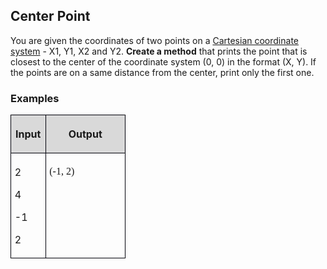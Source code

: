 <H2 CLASS="western">Center Point</H2>
  
<P STYLE="margin-top: 0.06in">You are given the coordinates of two
points on a <A HREF="https://en.wikipedia.org/wiki/Cartesian_coordinate_system">Cartesian
coordinate system</A> - X1, Y1, X2 and Y2. <B>Create a method</B>
that prints the point that is closest to the center of the coordinate
system (0, 0) in the format (X, Y). If the points are on a same
distance from the center, print only the first one.</P>
<H3 CLASS="western">Examples</H3>
<TABLE WIDTH=176 CELLPADDING=4 CELLSPACING=0>
	<COL WIDTH=43>
	<COL WIDTH=115>
	<TR VALIGN=TOP>
		<TD WIDTH=43 BGCOLOR="#d9d9d9" STYLE="border: 1px solid #00000a; padding-top: 0.04in; padding-bottom: 0.04in; padding-left: 0.06in; padding-right: 0.06in">
			<P ALIGN=CENTER><B>Input</B></P>
		</TD>
		<TD WIDTH=115 BGCOLOR="#d9d9d9" STYLE="border: 1px solid #00000a; padding-top: 0.04in; padding-bottom: 0.04in; padding-left: 0.06in; padding-right: 0.06in">
			<P ALIGN=CENTER><B>Output</B></P>
		</TD>
	</TR>
	<TR VALIGN=TOP>
		<TD WIDTH=43 STYLE="border: 1px solid #00000a; padding-top: 0.04in; padding-bottom: 0.04in; padding-left: 0.06in; padding-right: 0.06in">
			<P STYLE="margin-bottom: 0in">2</P>
			<P STYLE="margin-bottom: 0in">4</P>
			<P STYLE="margin-bottom: 0in">-1</P>
			<P>2</P>
		</TD>
		<TD WIDTH=115 STYLE="border: 1px solid #00000a; padding-top: 0.04in; padding-bottom: 0.04in; padding-left: 0.06in; padding-right: 0.06in">
			<P><FONT FACE="Consolas, serif">(-1, 2)</FONT></P>
		</TD>
	</TR>
</TABLE>